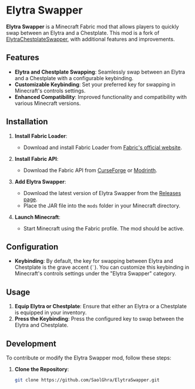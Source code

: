 # Elytra Swapper

**Elytra Swapper** is a Minecraft Fabric mod that allows players to quickly swap between an Elytra and a Chestplate. This mod is a fork of [ElytraChestplateSwapper](https://github.com/Saphjyr/ElytraChestplateSwapper/), with additional features and improvements.

## Features

- **Elytra and Chestplate Swapping**: Seamlessly swap between an Elytra and a Chestplate with a configurable keybinding.
- **Customizable Keybinding**: Set your preferred key for swapping in Minecraft's controls settings.
- **Enhanced Compatibility**: Improved functionality and compatibility with various Minecraft versions.

## Installation

1. **Install Fabric Loader**:
    - Download and install Fabric Loader from [Fabric's official website](https://fabricmc.net/use/).

2. **Install Fabric API**:
    - Download the Fabric API from [CurseForge](https://www.curseforge.com/minecraft/mc-mods/fabric-api) or [Modrinth](https://modrinth.com/mod/fabric-api).

3. **Add Elytra Swapper**:
    - Download the latest version of Elytra Swapper from the [Releases page](https://github.com/SaolGhra/ElytraSwapper/releases).
    - Place the JAR file into the `mods` folder in your Minecraft directory.

4. **Launch Minecraft**:
    - Start Minecraft using the Fabric profile. The mod should be active.

## Configuration

- **Keybinding**: By default, the key for swapping between Elytra and Chestplate is the grave accent (`` ` ``). You can customize this keybinding in Minecraft's controls settings under the "Elytra Swapper" category.

## Usage

1. **Equip Elytra or Chestplate**: Ensure that either an Elytra or a Chestplate is equipped in your inventory.
2. **Press the Keybinding**: Press the configured key to swap between the Elytra and Chestplate.

## Development

To contribute or modify the Elytra Swapper mod, follow these steps:

1. **Clone the Repository**:

   ```bash
   git clone https://github.com/SaolGhra/ElytraSwapper.git
